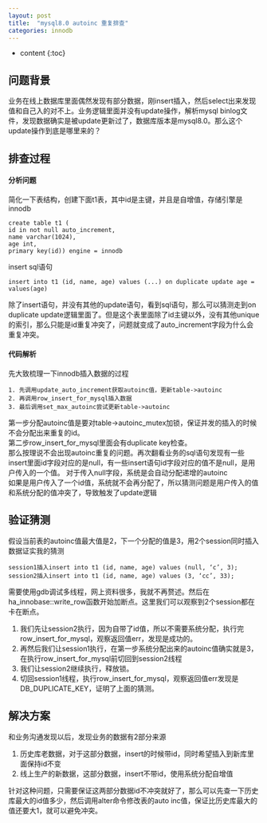```yaml
---
layout: post
title:  "mysql8.0 autoinc 重复排查"
categories: innodb
---
```


* content
{:toc}

## 问题背景
业务在线上数据库里面偶然发现有部分数据，刚insert插入，然后select出来发现值和自己入的对不上。业务逻辑里面并没有update操作，解析mysql binlog文件，发现数据确实是被update更新过了，数据库版本是mysql8.0。那么这个update操作到底是哪里来的？

## 排查过程
#### 分析问题
简化一下表结构，创建下面t1表，其中id是主键，并且是自增值，存储引擎是innodb
```
create table t1 (
id in not null auto_increment,
name varchar(1024),
age int,
primary key(id)) engine = innodb
```
insert sql语句
```
insert into t1 (id, name, age) values (...) on duplicate update age = values(age)
```
除了insert语句，并没有其他的update语句，看到sql语句，那么可以猜测走到on duplicate update逻辑里面了。但是这个表里面除了id主键以外，没有其他unique的索引，那么只能是id重复冲突了，问题就变成了auto_increment字段为什么会重复冲突。

#### 代码解析
先大致梳理一下innodb插入数据的过程
```
1. 先调用update_auto_increment获取autoinc值，更新table->autoinc
2. 再调用row_insert_for_mysql插入数据
3. 最后调用set_max_autoinc尝试更新table->autoinc
```
第一步分配autoinc值是要对table->autoinc_mutex加锁，保证并发的插入的时候不会分配出来重复的id。<br/>
第二步row_insert_for_mysql里面会有duplicate key检查。<br/>
那么按理说不会出现autoinc重复的问题。再次翻看业务的sql语句发现有一些insert里面id字段对应的是null，有一些insert语句id字段对应的值不是null，是用户传入的一个值。
对于传入null字段，系统是会自动分配递增的autoinc <br/>
如果是用户传入了一个id值，系统就不会再分配了，所以猜测问题是用户传入的值和系统分配的值冲突了，导致触发了update逻辑 <br/>

## 验证猜测
假设当前表的autoinc值最大值是2，下一个分配的值是3，用2个session同时插入数据证实我的猜测
```
session1插入insert into t1 (id, name, age) values (null, ‘c’, 3);
session2插入insert into t1 (id, name, age) values (3, ‘cc’, 33);
```
需要使用gdb调试多线程，网上资料很多，我就不再赘述。然后在ha_innobase::write_row函数开始加断点。这里我们可以观察到2个session都在卡在断点。
1. 我们先让session2执行，因为自带了id值，所以不需要系统分配，执行完row_insert_for_mysql，观察返回值err，发现是成功的。
2. 再然后我们让session1执行，在第一步系统分配出来的autoinc值确实就是3，在执行row_insert_for_mysql前切回到session2线程
3. 我们让session2继续执行，释放锁。
4. 切回session1线程，执行row_insert_for_mysql，观察返回值err发现是DB_DUPLICATE_KEY，证明了上面的猜测。

## 解决方案
和业务沟通发现以后，发现业务的数据有2部分来源
1. 历史库老数据，对于这部分数据，insert的时候带id，同时希望插入到新库里面保持id不变
2. 线上生产的新数据，这部分数据，insert不带id，使用系统分配自增值

针对这种问题，只需要保证这两部分数据id不冲突就好了，那么可以先查一下历史库最大的id值多少，然后调用alter命令修改表的auto inc值，保证比历史库最大的值还要大1，就可以避免冲突。

